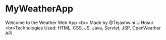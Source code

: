 # MyWeatherApp
Welcome to the Weather Web App &lt;br> Made by @Tejashwini U Hosur &lt;br>Technologies Used: HTML, CSS, JS, Java, Servlet, JSP, OpenWeather API

